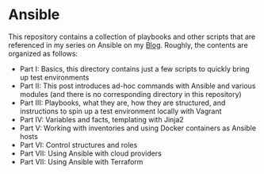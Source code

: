 # Ansible

This repository contains a collection of playbooks and other scripts that are referenced in my series on Ansible on my [Blog](http://leftasexercise.com/ "Blog"). Roughly, the contents are organized as follows:

* Part I: Basics, this directory contains just a few scripts to quickly bring up test environments
* Part II: This post introduces ad-hoc commands with Ansible and various modules (and there is no corresponding directory in this repository)
* Part III: Playbooks, what they are, how they are structured, and instructions to spin up a test environment locally with Vagrant
* Part IV: Variables and facts, templating with Jinja2
* Part V: Working with inventories and using Docker containers as Ansible hosts
* Part VI: Control structures and roles
* Part VII: Using Ansible with cloud providers
* Part VII: Using Ansible with Terraform
